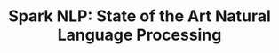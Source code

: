 ---
layout: landing
comment: no
title: 'Spark NLP: <span>State of the Art Natural Language Processing</span>'
excerpt: >
   <br> The first production grade versions of the latest deep learning NLP research
permalink: /modelmain
header: true  
article_header:
  actions:
    - text: Get Started
      type: active
      url: /docs/en/quickstart
    - text: View Demo
      type: trans
      url: https://demo.johnsnowlabs.com
    - text: '<i class="fab fa-github"></i> GitHub'
      type: trans
      url: https://github.com/johnsnowlabs/spark-nlp     
  height: 20vh
  theme: dark
header:
  background_image: assets/images/modellanding.jpg
data:
  sections:   
    - title: Quick and Easy
      install: yes
      excerpt: Spark NLP is available on <a href="https://pypi.org/project/spark-nlp" target="_blank">PyPI</a>, <a href="https://anaconda.org/JohnSnowLabs/spark-nlp" target="_blank">Conda</a>, <a href="https://mvnrepository.com/artifact/JohnSnowLabs/spark-nlp" target="_blank">Maven</a>, and <a href="https://spark-packages.org/package/JohnSnowLabs/spark-nlp" target="_blank">Spark Packages</a>
      actions:
        - text: Install Spark NLP
          type: big_btn
          url: /docs/en/install    
---